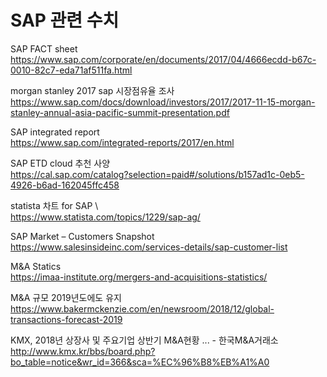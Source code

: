 # SAP 관련 수치

SAP FACT sheet \
https://www.sap.com/corporate/en/documents/2017/04/4666ecdd-b67c-0010-82c7-eda71af511fa.html

morgan stanley 2017 sap 시장점유율 조사 \
https://www.sap.com/docs/download/investors/2017/2017-11-15-morgan-stanley-annual-asia-pacific-summit-presentation.pdf


SAP integrated report \
https://www.sap.com/integrated-reports/2017/en.html


SAP ETD cloud 추천 사양 \
https://cal.sap.com/catalog?selection=paid#/solutions/b157ad1c-0eb5-4926-b6ad-162045ffc458


statista 차트 for SAP \  
https://www.statista.com/topics/1229/sap-ag/


SAP Market – Customers Snapshot \
https://www.salesinsideinc.com/services-details/sap-customer-list

M&A Statics\
https://imaa-institute.org/mergers-and-acquisitions-statistics/

M&A 규모 2019년도에도 유지 \
https://www.bakermckenzie.com/en/newsroom/2018/12/global-transactions-forecast-2019

KMX, 2018년 상장사 및 주요기업 상반기 M&A현황 ... - 한국M&A거래소\
http://www.kmx.kr/bbs/board.php?bo_table=notice&wr_id=366&sca=%EC%96%B8%EB%A1%A0